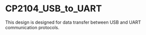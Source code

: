 # CP2104_USB_to_UART
This design is designed for data transfer between USB and UART communication protocols.

